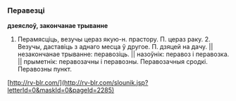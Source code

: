 ### Перавезці
**дзеяслоў, закончанае трыванне**

1. Перамясціць, везучы цераз якую-н. прастору. П. цераз раку. 2. Везучы, даставіць з аднаго месца ў другое. П. дзяцей на дачу. || незакончанае трыванне: перавозіць. || назоўнік: перавоз і перавозка. || прыметнік: перавозачны і перавозны. Перавозачныя сродкі. Перавозны пункт.

<a rel="author">[http://rv-blr.com/](http://rv-blr.com/slounik.jsp?letterId=0&maskId=0&pageId=2285)</a>

